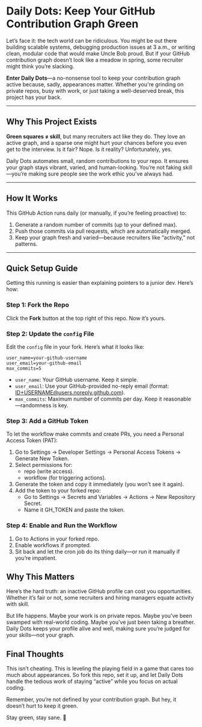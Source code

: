 # Daily Dots: Keep Your GitHub Contribution Graph Green

Let’s face it: the tech world can be ridiculous. You might be out there building scalable systems, debugging production issues at 3 a.m., or writing clean, modular code that would make Uncle Bob proud. But if your GitHub contribution graph doesn’t look like a meadow in spring, some recruiter might think you’re slacking.

**Enter Daily Dots**—a no-nonsense tool to keep your contribution graph active because, sadly, appearances matter. Whether you're grinding on private repos, busy with work, or just taking a well-deserved break, this project has your back.

---

## Why This Project Exists

**Green squares ≠ skill**, but many recruiters act like they do. They love an active graph, and a sparse one might hurt your chances before you even get to the interview. Is it fair? Nope. Is it reality? Unfortunately, yes.

Daily Dots automates small, random contributions to your repo. It ensures your graph stays vibrant, varied, and human-looking. You’re not faking skill—you’re making sure people see the work ethic you’ve always had.

---

## How It Works

This GitHub Action runs daily (or manually, if you’re feeling proactive) to:
1. Generate a random number of commits (up to your defined max).
2. Push those commits via pull requests, which are automatically merged.
3. Keep your graph fresh and varied—because recruiters like “activity,” not patterns.

---

## Quick Setup Guide

Getting this running is easier than explaining pointers to a junior dev. Here’s how:

### Step 1: Fork the Repo

Click the **Fork** button at the top right of this repo. Now it’s yours.

### Step 2: Update the `config` File

Edit the `config` file in your fork. Here’s what it looks like:

```plaintext
user_name=your-github-username
user_email=your-github-email
max_commits=5
```

- `user_name`: Your GitHub username. Keep it simple.
- `user_email`: Use your GitHub-provided no-reply email (format: ID+USERNAME@users.noreply.github.com).
- `max_commits`: Maximum number of commits per day. Keep it reasonable—randomness is key.

### Step 3: Add a GitHub Token
To let the workflow make commits and create PRs, you need a Personal Access Token (PAT):

1. Go to Settings → Developer Settings → Personal Access Tokens → Generate New Token.
2. Select permissions for:
    - repo (write access).
    - workflow (for triggering actions).
3. Generate the token and copy it immediately (you won’t see it again).
4. Add the token to your forked repo:
    - Go to Settings → Secrets and Variables → Actions → New Repository Secret.
    - Name it GH_TOKEN and paste the token.

### Step 4: Enable and Run the Workflow
1. Go to Actions in your forked repo.
2. Enable workflows if prompted.
3. Sit back and let the cron job do its thing daily—or run it manually if you’re impatient.

## Why This Matters
Here’s the hard truth: an inactive GitHub profile can cost you opportunities. Whether it’s fair or not, some recruiters and hiring managers equate activity with skill.

But life happens. Maybe your work is on private repos. Maybe you’ve been swamped with real-world coding. Maybe you’ve just been taking a breather. Daily Dots keeps your profile alive and well, making sure you’re judged for your skills—not your graph.

## Final Thoughts
This isn’t cheating. This is leveling the playing field in a game that cares too much about appearances. So fork this repo, set it up, and let Daily Dots handle the tedious work of staying “active” while you focus on actual coding.

Remember, you’re not defined by your contribution graph. But hey, it doesn’t hurt to keep it green.

Stay green, stay sane. 🚀
